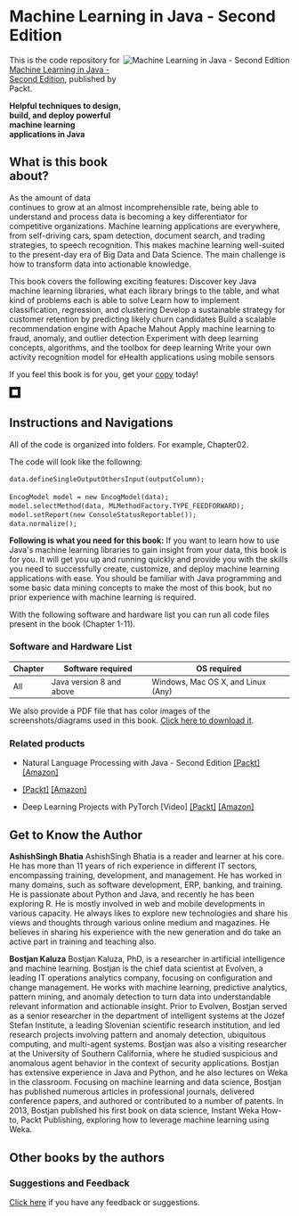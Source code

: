 # Machine Learning in Java - Second Edition

<a href="https://www.packtpub.com/big-data-and-business-intelligence/machine-learning-java-second-edition?utm_source=github&utm_medium=repository&utm_campaign=9781788474399 "><img src="https://d1ldz4te4covpm.cloudfront.net/sites/default/files/imagecache/ppv4_main_book_cover/B08679.png" alt="Machine Learning in Java - Second Edition" height="256px" align="right"></a>

This is the code repository for [Machine Learning in Java - Second Edition](https://www.packtpub.com/big-data-and-business-intelligence/machine-learning-java-second-edition?utm_source=github&utm_medium=repository&utm_campaign=9781788474399), published by Packt.

**Helpful techniques to design, build, and deploy powerful machine learning applications in Java**

## What is this book about?
As the amount of data continues to grow at an almost incomprehensible rate, being able to understand and process data is becoming a key differentiator for competitive organizations. Machine learning applications are everywhere, from self-driving cars, spam detection, document search, and trading strategies, to speech recognition. This makes machine learning well-suited to the present-day era of Big Data and Data Science. The main challenge is how to transform data into actionable knowledge.

This book covers the following exciting features:
Discover key Java machine learning libraries, what each library brings to the table, and what kind of problems each is able to solve 
Learn how to implement classification, regression, and clustering 
Develop a sustainable strategy for customer retention by predicting likely churn candidates 
Build a scalable recommendation engine with Apache Mahout 
Apply machine learning to fraud, anomaly, and outlier detection 
Experiment with deep learning concepts, algorithms, and the toolbox for deep learning 
Write your own activity recognition model for eHealth applications using mobile sensors 

If you feel this book is for you, get your [copy](https://www.amazon.com/dp/) today!

<a href="https://www.packtpub.com/?utm_source=github&utm_medium=banner&utm_campaign=GitHubBanner"><img src="https://raw.githubusercontent.com/PacktPublishing/GitHub/master/GitHub.png" 
alt="https://www.packtpub.com/" border="5" /></a>

## Instructions and Navigations
All of the code is organized into folders. For example, Chapter02.

The code will look like the following:
```
data.defineSingleOutputOthersInput(outputColumn); 

EncogModel model = new EncogModel(data); 
model.selectMethod(data, MLMethodFactory.TYPE_FEEDFORWARD);
model.setReport(new ConsoleStatusReportable()); 
data.normalize(); 
```

**Following is what you need for this book:**
If you want to learn how to use Java's machine learning libraries to gain insight from your data, this book is for you. It will get you up and running quickly and provide you with the skills you need to successfully create, customize, and deploy machine learning applications with ease. You should be familiar with Java programming and some basic data mining concepts to make the most of this book, but no prior experience with machine learning is required.

With the following software and hardware list you can run all code files present in the book (Chapter 1-11).
### Software and Hardware List
| Chapter | Software required | OS required |
| -------- | ------------------------------------ | ----------------------------------- |
| All | Java version 8 and above | Windows, Mac OS X, and Linux (Any) |

We also provide a PDF file that has color images of the screenshots/diagrams used in this book. [Click here to download it](https://www.packtpub.com/sites/default/files/downloads/9781788474399_ColorImages.pdf).

### Related products
* Natural Language Processing with Java - Second Edition [[Packt]](https://www.packtpub.com/big-data-and-business-intelligence/natural-language-processing-java-second-edition?utm_source=github&utm_medium=repository&utm_campaign=9781788993494) [[Amazon]](https://www.amazon.com/dp/)

*  [[Packt]](https://www.packtpub.com/big-data-and-business-intelligence/machine-learning-r-cookbook-second-edition?utm_source=github&utm_medium=repository&utm_campaign=) [[Amazon]](https://www.amazon.com/dp/)

* Deep Learning Projects with PyTorch [Video] [[Packt]](https://www.packtpub.com/application-development/deep-learning-projects-pytorch-video?utm_source=github&utm_medium=repository&utm_campaign=9781788997591) [[Amazon]](https://www.amazon.com/dp/)

## Get to Know the Author
**AshishSingh Bhatia**
AshishSingh Bhatia is a reader and learner at his core. He has more than 11 years of rich experience in different IT sectors, encompassing training, development, and management. He has worked in many domains, such as software development, ERP, banking, and training. He is passionate about Python and Java, and recently he has been exploring R. He is mostly involved in web and mobile developments in various capacity. He always likes to explore new technologies and share his views and thoughts through various online medium and magazines. He believes in sharing his experience with the new generation and do take an active part in training and teaching also.

**Bostjan Kaluza**
Bostjan Kaluza, PhD, is a researcher in artificial intelligence and machine learning. Bostjan is the chief data scientist at Evolven, a leading IT operations analytics company, focusing on configuration and change management. He works with machine learning, predictive analytics, pattern mining, and anomaly detection to turn data into understandable relevant information and actionable insight. Prior to Evolven, Bostjan served as a senior researcher in the department of intelligent systems at the Jozef Stefan Institute, a leading Slovenian scientific research institution, and led research projects involving pattern and anomaly detection, ubiquitous computing, and multi-agent systems. Bostjan was also a visiting researcher at the University of Southern California, where he studied suspicious and anomalous agent behavior in the context of security applications. Bostjan has extensive experience in Java and Python, and he also lectures on Weka in the classroom. Focusing on machine learning and data science, Bostjan has published numerous articles in professional journals, delivered conference papers, and authored or contributed to a number of patents. In 2013, Bostjan published his first book on data science, Instant Weka How-to, Packt Publishing, exploring how to leverage machine learning using Weka.

## Other books by the authors
### Suggestions and Feedback
[Click here](https://docs.google.com/forms/d/e/1FAIpQLSdy7dATC6QmEL81FIUuymZ0Wy9vH1jHkvpY57OiMeKGqib_Ow/viewform) if you have any feedback or suggestions.


